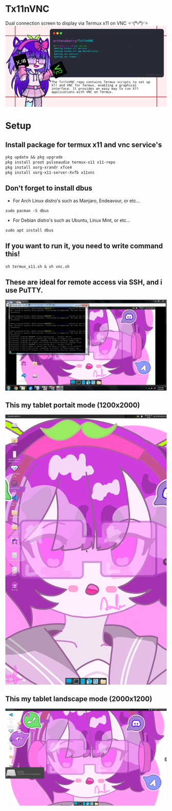 # Tx11nVNC
Dual connection screen to display via Termux x11 on VNC ✧⁠◝⁠(⁠⁰⁠▿⁠⁰⁠)⁠◜⁠✧
![Archana Berry](archanaberry/banner.png)

# Setup

## Install package for termux x11 and vnc service's
 
```
pkg update && pkg upgrade
pkg install proot pulseaudio termux-x11 x11-repo
pkg install xorg-xrandr xfce4
pkg install xorg-x11-server-Xvfb x11vnc
```

## Don't forget to install dbus
* For Arch Linux distro's such as Manjaro, Endeavour, or etc...
```
sudo pacman -S dbus
``` 

* For Debian distro's such as Ubuntu, Linux Mint, or etc...
```
sudo apt install dbus
```

## If you want to run it, you need to write command this!
```
sh termux_x11.sh & sh vnc.sh
```

## These are ideal for remote access via SSH, and i use PuTTY.
![My screenshot](archanaberry/screenshot0.png)

## This my tablet portait mode (1200x2000)
![My screenshot](archanaberry/screenshot1.png)

## This my tablet landscape mode (2000x1200)
![My screenshot](archanaberry/screenshot3.png)